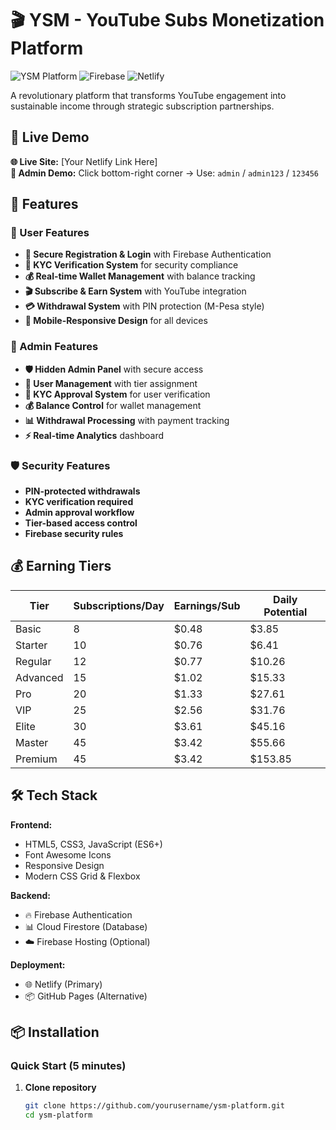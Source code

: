 # 🎬 YSM - YouTube Subs Monetization Platform

![YSM Platform](https://img.shields.io/badge/Platform-Monetization-red)
![Firebase](https://img.shields.io/badge/Backend-Firebase-orange)
![Netlify](https://img.shields.io/badge/Hosting-Netlify-green)

A revolutionary platform that transforms YouTube engagement into sustainable income through strategic subscription partnerships.

## 🌟 Live Demo

**🌐 Live Site:** [Your Netlify Link Here]  
**🔧 Admin Demo:** Click bottom-right corner → Use: `admin` / `admin123` / `123456`

## 🚀 Features

### 👥 User Features
- **🔐 Secure Registration & Login** with Firebase Authentication
- **🪪 KYC Verification System** for security compliance
- **💰 Real-time Wallet Management** with balance tracking
- **🎬 Subscribe & Earn System** with YouTube integration
- **💳 Withdrawal System** with PIN protection (M-Pesa style)
- **📱 Mobile-Responsive Design** for all devices

### 👑 Admin Features
- **🛡️ Hidden Admin Panel** with secure access
- **👥 User Management** with tier assignment
- **🪪 KYC Approval System** for user verification
- **💰 Balance Control** for wallet management
- **📊 Withdrawal Processing** with payment tracking
- **⚡ Real-time Analytics** dashboard

### 🛡️ Security Features
- **PIN-protected withdrawals**
- **KYC verification required**
- **Admin approval workflow**
- **Tier-based access control**
- **Firebase security rules**

## 💰 Earning Tiers

| Tier | Subscriptions/Day | Earnings/Sub | Daily Potential |
|------|------------------|-------------|-----------------|
| Basic | 8 | $0.48 | $3.85 |
| Starter | 10 | $0.76 | $6.41 |
| Regular | 12 | $0.77 | $10.26 |
| Advanced | 15 | $1.02 | $15.33 |
| Pro | 20 | $1.33 | $27.61 |
| VIP | 25 | $2.56 | $31.76 |
| Elite | 30 | $3.61 | $45.16 |
| Master | 45 | $3.42 | $55.66 |
| Premium | 45 | $3.42 | $153.85 |

## 🛠️ Tech Stack

**Frontend:**
- HTML5, CSS3, JavaScript (ES6+)
- Font Awesome Icons
- Responsive Design
- Modern CSS Grid & Flexbox

**Backend:**
- 🔥 Firebase Authentication
- 📊 Cloud Firestore (Database)
- ☁️ Firebase Hosting (Optional)

**Deployment:**
- 🌐 Netlify (Primary)
- 📦 GitHub Pages (Alternative)

## 📦 Installation

### Quick Start (5 minutes)
1. **Clone repository**
   ```bash
   git clone https://github.com/yourusername/ysm-platform.git
   cd ysm-platform
